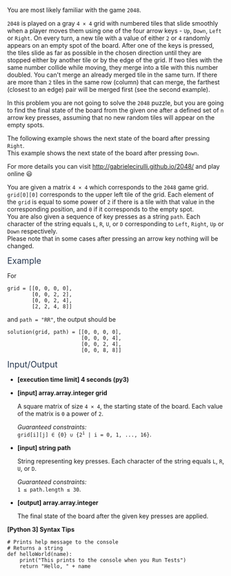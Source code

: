 <p>You are most likely familiar with the game <code>2048</code>.</p>
<p><code>2048</code> is played on a gray <code>4 × 4</code> grid with numbered tiles that slide smoothly when a player moves them using one of the four arrow keys - <code>Up</code>, <code>Down</code>, <code>Left</code> or <code>Right</code>. On every turn, a new tile with a value of either <code>2</code> or <code>4</code> randomly appears on an empty spot of the board. After one of the keys is pressed, the tiles slide as far as possible in the chosen direction until they are stopped either by another tile or by the edge of the grid. If two tiles with the same number collide while moving, they merge into a tile with this number doubled. You can't merge an already merged tile in the same turn. If there are more than <code>2</code> tiles in the same row (column) that can merge, the farthest (closest to an edge) pair will be merged first (see the second example).</p>
<p>In this problem you are not going to solve the <code>2048</code> puzzle, but you are going to find the final state of the board from the given one after a defined set of <code>n</code> arrow key presses, assuming that no new random tiles will appear on the empty spots.</p>
<p>The following example shows the next state of the board after pressing <code>Right</code>.<br />
<img src="https://codesignal.s3.amazonaws.com/tasks/game2048/img/ex1.png?_tm=1624690009397" alt /><br />
This example shows the next state of the board after pressing <code>Down</code>.<br />
<img src="https://codesignal.s3.amazonaws.com/tasks/game2048/img/ex2.png?_tm=1624690009620" alt /></p>
<p>For more details you can visit <a href="http://gabrielecirulli.github.io/2048/" target="_blank">http://gabrielecirulli.github.io/2048/</a> and play online 😃</p>
<p>You are given a matrix <code>4 × 4</code> which corresponds to the <code>2048</code> game grid. <code>grid[0][0]</code> corresponds to the upper left tile of the grid. Each element of the <code>grid</code> is equal to some power of <code>2</code> if there is a tile with that value in the corresponding position, and <code>0</code> if it corresponds to the empty spot.<br />
You are also given a sequence of key presses as a string <code>path</code>. Each character of the string equals <code>L</code>, <code>R</code>, <code>U</code>, or <code>D</code> corresponding to <code>Left</code>, <code>Right</code>, <code>Up</code> or <code>Down</code> respectively.<br />
Please note that in some cases after pressing an arrow key nothing will be changed.</p>
<p><span class="markdown--header" style="color:#2b3b52;font-size:1.4em">Example</span></p>
<p>For</p>
<pre><code>grid = [[0, 0, 0, 0],
        [0, 0, 2, 2],
        [0, 0, 2, 4],
        [2, 2, 4, 8]]
</code></pre>
<p>and <code>path = "RR"</code>, the output should be</p>
<pre><code>solution(grid, path) = [[0, 0, 0, 0],
                        [0, 0, 0, 4],
                        [0, 0, 2, 4],
                        [0, 0, 8, 8]]
</code></pre>
<p><span class="markdown--header" style="color:#2b3b52;font-size:1.4em">Input/Output</span></p>
<ul>
<li>
<p><strong>[execution time limit] 4 seconds (py3)</strong></p>
</li>
<li>
<p><strong>[input] array.array.integer grid</strong></p>
<p>A square matrix of size <code>4 × 4</code>, the starting state of the board. Each value of the matrix is <code>0</code> a power of <code>2</code>.</p>
<p><em>Guaranteed constraints:</em><br />
<code>grid[i][j] ∈ {0} ∪ {2<sup>i</sup> | i = 0, 1, ..., 16}</code>.</p>
</li>
<li>
<p><strong>[input] string path</strong></p>
<p>String representing key presses. Each character of the string equals <code>L</code>, <code>R</code>, <code>U</code>, or <code>D</code>.</p>
<p><em>Guaranteed constraints:</em><br />
<code>1 ≤ path.length ≤ 30</code>.</p>
</li>
<li>
<p><strong>[output] array.array.integer</strong></p>
<p>The final state of the board after the given key presses are applied.</p>
</li>
</ul>
<p><strong>[Python 3] Syntax Tips</strong></p>
<pre><code class="language-python"><span class="hljs-comment"># Prints help message to the console</span>
<span class="hljs-comment"># Returns a string</span>
<span class="hljs-keyword">def</span> <span class="hljs-title function_">helloWorld</span>(<span class="hljs-params">name</span>):
    <span class="hljs-built_in">print</span>(<span class="hljs-string">"This prints to the console when you Run Tests"</span>)
    <span class="hljs-keyword">return</span> <span class="hljs-string">"Hello, "</span> + name

</code></pre>
